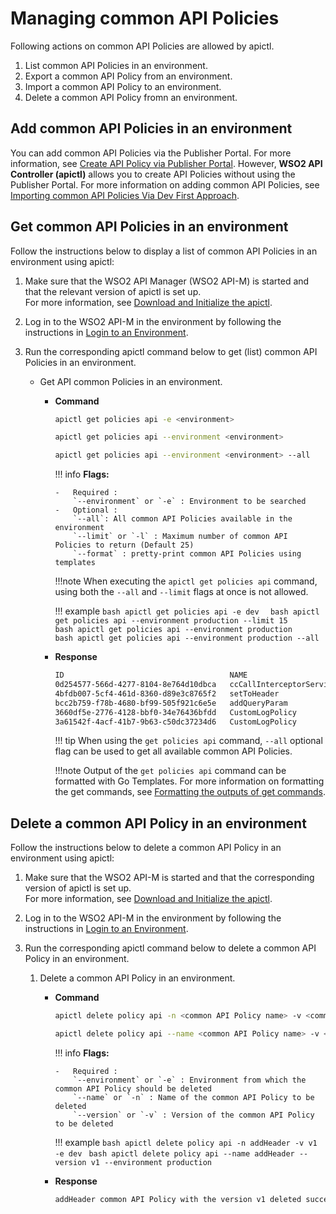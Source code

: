 # Managing common API Policies

Following actions on common API Policies are allowed by apictl.

1. List common API Policies in an environment.
2. Export a common API Policy from an environment.
3. Import a common API Policy to an environment.
4. Delete a common API Policy fromn an environment.

## Add common API Policies in an environment

You can add common API Policies via the Publisher Portal. For more information, see [Create API Policy via Publisher Portal]({{base_path}}/design/api-policies/create_policy).
However, **WSO2 API Controller (apictl)** allows you to create API Policies without using the Publisher Portal. For more information on adding common API Policies, see [Importing common API Policies Via Dev First Approach]({{base_path}}/install-and-setup/setup/api-controller/managing-apis-api-products/importing-common-api-policies-via-dev-first-approach).

## Get common API Policies in an environment

Follow the instructions below to display a list of common API Policies in an environment using apictl:

1.  Make sure that the WSO2 API Manager (WSO2 API-M) is started and that the relevant version of apictl is set up.   
     For more information, see [Download and Initialize the apictl]({{base_path}}/install-and-setup/setup/api-controller/getting-started-with-wso2-api-controller/#download-and-initialize-the-apictl).
2.  Log in to the WSO2 API-M in the environment by following the instructions in [Login to an Environment]({{base_path}}/install-and-setup/setup/api-controller/getting-started-with-wso2-api-controller/#login-to-an-environment).
3.  Run the corresponding apictl command below to get (list) common API Policies in an environment.

    - Get API common Policies in an environment.

        -   **Command**
            ``` bash
            apictl get policies api -e <environment>
            ```
            ``` bash
            apictl get policies api --environment <environment>
            ```
            ``` bash
            apictl get policies api --environment <environment> --all 
            ```

            !!! info
                **Flags:**  
                
                -   Required :  
                    `--environment` or `-e` : Environment to be searched  
                -   Optional :
                    `--all`: All common API Policies available in the environment
                    `--limit` or `-l` : Maximum number of common API Policies to return (Default 25)
                    `--format` : pretty-print common API Policies using templates

            !!!note
                When executing the `apictl get policies api` command, using both the `--all` and `--limit` flags at once is not allowed.

            !!! example
                ```bash
                apictl get policies api -e dev 
                ```
                ```bash
                apictl get policies api --environment production --limit 15 
                ```    
                ```bash
                apictl get policies api --environment production
                ```  
                ```bash
                apictl get policies api --environment production --all 
                ```  

        -   **Response**

            ```bash
            ID                                     NAME                       DISPLAY NAME                VERSION             CATEGORY            APPLICABLE FLOWS           SUPPORTED GATEWAYS        SUPPORTED API TYPES
            0d254577-566d-4277-8104-8e764d10dbca   ccCallInterceptorService   Call Interceptor Service    v1                  Mediation           [request response]         [ChoreoConnect]           [HTTP]
            4bfdb007-5cf4-461d-8360-d89e3c8765f2   setToHeader                Set To Header               v1                  Mediation           [request]                  [Synapse]                 [HTTP]
            bcc2b759-f78b-4680-bf99-505f921c6e5e   addQueryParam              Add Query Param             v1                  Mediation           [request]                  [Synapse ChoreoConnect]   [HTTP]
            3660df5e-2776-4128-bbf0-34e76436bfdd   CustomLogPolicy            Custom Log Policy           v1                  Mediation           [request]                  [Synapse]                 [HTTP SOAP]
            3a61542f-4acf-41b7-9b63-c50dc37234d6   CustomLogPolicy            Custom Log Policy           v2                  Mediation           [request fault]         [Synapse ChoreoConnect]   [HTTP SOAP SOAPTOREST]
            ```
            
            !!! tip 
                When using the `get policies api` command, `--all` optional flag can be used to 
                get all available common API Policies.

            !!!note
                Output of the `get policies api` command can be formatted with Go Templates. For more information on formatting the get commands, see [Formatting the outputs of get commands]({{base_path}}/install-and-setup/setup/api-controller/advanced-topics/formatting-the-output-of-get-command).
               

## Delete a common API Policy in an environment

Follow the instructions below to delete a common API Policy in an environment using apictl:

1.  Make sure that the WSO2 API-M is started and that the corresponding version of apictl is set up.   
For more information, see [Download and Initialize the apictl]({{base_path}}/install-and-setup/setup/api-controller/getting-started-with-wso2-api-controller/#download-and-initialize-the-apictl).
2.  Log in to the WSO2 API-M in the environment by following the instructions in [Login to an Environment]({{base_path}}/install-and-setup/setup/api-controller/getting-started-with-wso2-api-controller/#login-to-an-environment).
3.  Run the corresponding apictl command below to delete a common API Policy in an environment.

    1. Delete a common API Policy in an environment.

        -   **Command**
            ``` bash
            apictl delete policy api -n <common API Policy name> -v <common API Policy version> -e <environment>
            ```
            ``` bash
            apictl delete policy api --name <common API Policy name> -v <common API Policy version> --version <common API Policy version> --environment <environment> 
            ```

            !!! info
                **Flags:**  
                
                -   Required :  
                    `--environment` or `-e` : Environment from which the common API Policy should be deleted  
                    `--name` or `-n` : Name of the common API Policy to be deleted  
                    `--version` or `-v` : Version of the common API Policy to be deleted  

            !!! example
                ```bash
                apictl delete policy api -n addHeader -v v1 -e dev
                ```
                ```bash
                apictl delete policy api --name addHeader --version v1 --environment production 
                ```

        -   **Response**

            ```bash
            addHeader common API Policy with the version v1 deleted successfully!
            ```
